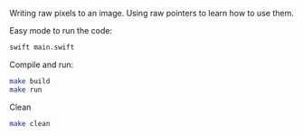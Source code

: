 Writing raw pixels to an image. Using raw pointers to learn how to use them.

Easy mode to run the code:
```bash
swift main.swift
```

Compile and run:
```bash
make build
make run
```

Clean
```bash
make clean
```